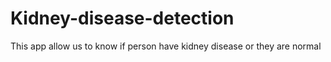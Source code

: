 # Kidney-disease-detection
This app allow us to know if person have kidney disease or they are normal 
